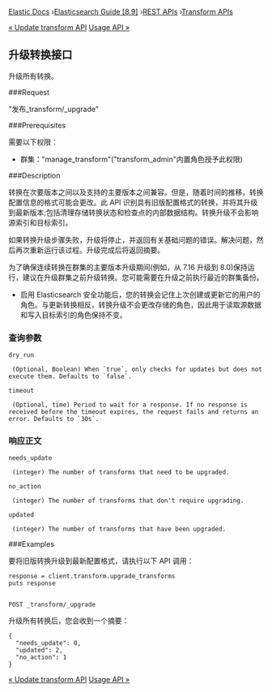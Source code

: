 

[Elastic Docs](/guide/) ›[Elasticsearch Guide [8.9]](index.md) ›[REST
APIs](rest-apis.md) ›[Transform APIs](transform-apis.md)

[« Update transform API](update-transform.md) [Usage API »](usage-api.md)

## 升级转换接口

升级所有转换。

###Request

"发布_transform/_upgrade"

###Prerequisites

需要以下权限：

* 群集："manage_transform"("transform_admin"内置角色授予此权限)

###Description

转换在次要版本之间以及支持的主要版本之间兼容。但是，随着时间的推移，转换配置信息的格式可能会更改。此 API 识别具有旧版配置格式的转换，并将其升级到最新版本;包括清理存储转换状态和检查点的内部数据结构。转换升级不会影响源索引和目标索引。

如果转换升级步骤失败，升级将停止，并返回有关基础问题的错误。解决问题，然后再次重新运行该过程。升级完成后将返回摘要。

为了确保连续转换在群集的主要版本升级期间(例如，从 7.16 升级到 8.0)保持运行，建议在升级群集之前升级转换。您可能需要在升级之前执行最近的群集备份。

* 启用 Elasticsearch 安全功能后，您的转换会记住上次创建或更新它的用户的角色。与更新转换相反，转换升级不会更改存储的角色，因此用于读取源数据和写入目标索引的角色保持不变。

### 查询参数

`dry_run`

     (Optional, Boolean) When `true`, only checks for updates but does not execute them. Defaults to `false`. 
`timeout`

     (Optional, time) Period to wait for a response. If no response is received before the timeout expires, the request fails and returns an error. Defaults to `30s`. 

### 响应正文

`needs_update`

     (integer) The number of transforms that need to be upgraded. 
`no_action`

     (integer) The number of transforms that don't require upgrading. 
`updated`

     (integer) The number of transforms that have been upgraded. 

###Examples

要将旧版转换升级到最新配置格式，请执行以下 API 调用：

    
    
    response = client.transform.upgrade_transforms
    puts response
    
    
    POST _transform/_upgrade

升级所有转换后，您会收到一个摘要：

    
    
    {
      "needs_update": 0,
      "updated": 2,
      "no_action": 1
    }

[« Update transform API](update-transform.md) [Usage API »](usage-api.md)
